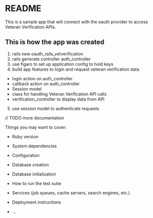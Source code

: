 # README

This is a sample app that will connect with the oauth provider to access Veteran Verification APIs.

## This is how the app was created
1. rails new oauth_rails_vetverification
2. rails generate controller auth_controller
3. use figaro to set up application config to hold keys
4. build app features to login and request veteran verification data 
  * login action on auth_controller
  * callback action on auth_controller
  * Session model
  * class for handling Veteran Verification API calls
  * verification_controller to display data from API
5. use session model to authenticate requests

// TODO more documentation

Things you may want to cover:

* Ruby version

* System dependencies

* Configuration

* Database creation

* Database initialization

* How to run the test suite

* Services (job queues, cache servers, search engines, etc.)

* Deployment instructions

* ...
